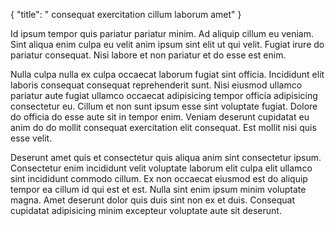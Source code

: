 {
  "title": " consequat exercitation cillum laborum amet"
}

Id ipsum tempor quis pariatur pariatur minim. Ad aliquip cillum eu veniam. Sint aliqua enim culpa eu velit anim ipsum sint elit ut qui velit. Fugiat irure do pariatur consequat. Nisi labore et non pariatur et do esse est enim.

Nulla culpa nulla ex culpa occaecat laborum fugiat sint officia. Incididunt elit laboris consequat consequat reprehenderit sunt. Nisi eiusmod ullamco pariatur aute fugiat ullamco occaecat adipisicing tempor officia adipisicing consectetur eu. Cillum et non sunt ipsum esse sint voluptate fugiat. Dolore do officia do esse aute sit in tempor enim. Veniam deserunt cupidatat eu anim do do mollit consequat exercitation elit consequat. Est mollit nisi quis esse velit.

Deserunt amet quis et consectetur quis aliqua anim sint consectetur ipsum. Consectetur enim incididunt velit voluptate laborum elit culpa elit ullamco sint incididunt commodo cillum. Ex non occaecat eiusmod est do aliquip tempor ea cillum id qui est et est. Nulla sint enim ipsum minim voluptate magna. Amet deserunt dolor quis duis sint non ex et duis. Consequat cupidatat adipisicing minim excepteur voluptate aute sit deserunt.